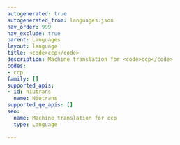 ```yaml
---
autogenerated: true
autogenerated_from: languages.json
nav_order: 999
nav_exclude: true
parent: Languages
layout: language
title: <code>ccp</code>
description: Machine translation for <code>ccp</code>
codes:
- ccp
family: []
supported_apis:
- id: niutrans
  name: Niutrans
supported_qe_apis: []
seo:
  name: Machine translation for ccp
  type: Language

---
```


